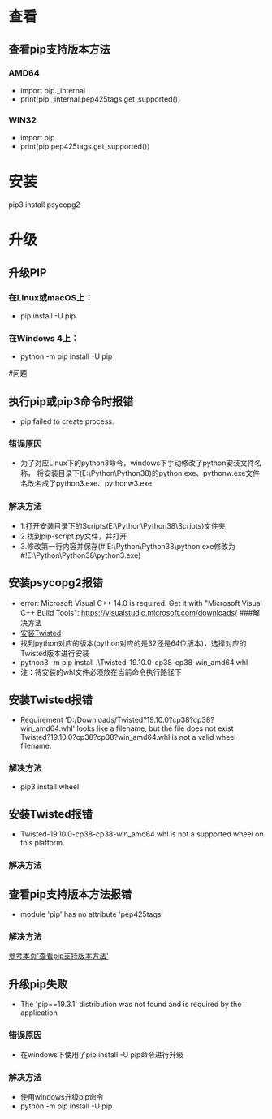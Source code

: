 # 查看
## <span id="view_version">查看pip支持版本方法</span>
### AMD64
* import pip._internal
* print(pip._internal.pep425tags.get_supported())
### WIN32
* import pip
* print(pip.pep425tags.get_supported())

# 安装
pip3 install psycopg2

# 升级
## 升级PIP
### 在Linux或macOS上：
* pip install -U pip
### 在Windows 4上：
* python -m pip install -U pip

#问题

## 执行pip或pip3命令时报错
* pip failed to create process.
### 错误原因
* 为了对应Linux下的python3命令，windows下手动修改了python安装文件名称，
将安装目录下(E:\Python\Python38)的python.exe、pythonw.exe文件名改名成了python3.exe、pythonw3.exe
### 解决方法
* 1.打开安装目录下的Scripts(E:\Python\Python38\Scripts)文件夹
* 2.找到pip-script.py文件，并打开
* 3.修改第一行内容并保存(#!E:\Python\Python38\python.exe修改为#!E:\Python\Python38\python3.exe)

## 安装psycopg2报错
* error: Microsoft Visual C++ 14.0 is required. 
Get it with "Microsoft Visual C++ Build Tools": 
https://visualstudio.microsoft.com/downloads/
###解决方法
* [安装Twisted](https://www.lfd.uci.edu/~gohlke/pythonlibs/#twisted)
* 找到python对应的版本(python对应的是32还是64位版本)，选择对应的Twisted版本进行安装
* python3 -m pip install .\Twisted-19.10.0-cp38-cp38-win_amd64.whl
* 注：待安装的whl文件必须放在当前命令执行路径下

## 安装Twisted报错
* Requirement 'D:/Downloads/Twisted?19.10.0?cp38?cp38?win_amd64.whl' looks like a filename, but the file does not exist
Twisted?19.10.0?cp38?cp38?win_amd64.whl is not a valid wheel filename.
### 解决方法
* pip3 install wheel

## 安装Twisted报错
* Twisted-19.10.0-cp38-cp38-win_amd64.whl is not a supported wheel on this platform.
### 解决方法

## 查看pip支持版本方法报错
* module 'pip' has no attribute 'pep425tags'
### 解决方法
[参考本页'查看pip支持版本方法'](#view_version, "查看pip支持版本方法")

## 升级pip失败
* The 'pip==19.3.1' distribution was not found and is required by the application
### 错误原因
* 在windows下使用了pip install -U pip命令进行升级
### 解决方法
* 使用windows升级pip命令
* python -m pip install -U pip